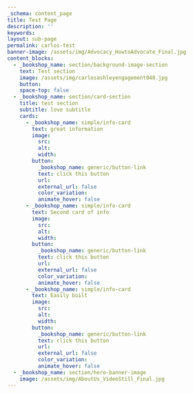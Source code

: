 ```yaml
---
_schema: content_page
title: Test Page
description: ''
keywords:
layout: sub-page
permalink: carlos-test
banner-image: /assets/img/Advocacy_HowtoAdvocate_Final.jpg
content_blocks:
  - _bookshop_name: section/background-image-section
    text: Test section
    image: /assets/img/carlosashleyengagement048.jpg
    button:
    space-top: false
  - _bookshop_name: section/card-section
    title: test section
    subtitle: love subtitle
    cards:
      - _bookshop_name: simple/info-card
        text: great information
        image:
          src:
          alt:
          width:
        button:
          _bookshop_name: generic/button-link
          text: click this button
          url:
          external_url: false
          color_variation:
          animate_hover: false
      - _bookshop_name: simple/info-card
        text: Second card of info
        image:
          src:
          alt:
          width:
        button:
          _bookshop_name: generic/button-link
          text: click this button
          url:
          external_url: false
          color_variation:
          animate_hover: false
      - _bookshop_name: simple/info-card
        text: Easily built
        image:
          src:
          alt:
          width:
        button:
          _bookshop_name: generic/button-link
          text: click this button
          url:
          external_url: false
          color_variation:
          animate_hover: false
  - _bookshop_name: section/hero-banner-image
    image: /assets/img/AboutUs_VideoStill_Final.jpg
---
```


